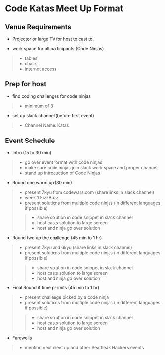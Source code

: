 # Code Katas Meet Up Format

## Venue Requirements
- Projector or large TV for host to cast to.

- work space for all participants (Code Ninjas)
> * tables
> * chairs
> * internet access

## Prep for host
- find coding challenges for code ninjas
> * minimum of 3

- set up slack channel (before first event)
> * Channel Name: Katas

## Event Schedule
- Intro (15 to 30 min)
> * go over event format with code ninjas
> * make sure code ninjas join slack work space and proper channel
> * stand up introduction of Code Ninjas

- Round one warm up (30 min)
> * present 7kyu from codewars.com (share links in slack channel)
> * week 1 FizzBuzz
> * present solutions from multiple code ninjas (in different languages if possible)
>> * share solution in code snippet in slack channel
>> * host casts solution to large screen 
>> * host and ninja go over solution

- Round two up the challenge (45 min to 1 hr)
> * present 7kyu and 6kyu (share links in slack channel)
> * present solutions from multiple code ninjas (in different languages if possible)
>> * share solution in code snippet in slack channel
>> * host casts solution to large screen 
>> * host and ninja go over solution

- Final Round if time permits (45 min to 1 hr)
> * present challenge picked by a code ninja
> * present solutions from multiple code ninjas (in different languages if possible)
>> * share solution in code snippet in slack channel
>> * host casts solution to large screen 
>> * host and ninja go over solution

- Farewells
> * mention next meet up and other SeattleJS Hackers events